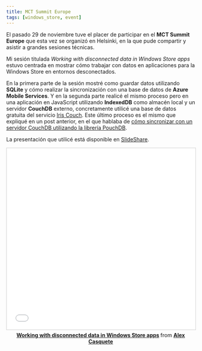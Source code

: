 ```yaml
---
title: MCT Summit Europe
tags: [windows_store, event]
---
```

El pasado 29 de noviembre tuve el placer de participar en el **MCT Summit Europe** que esta vez se organizó en Helsinki, en la que pude compartir y asistir a grandes sesiones técnicas.

Mi sesión titulada _Working with disconnected data in Windows Store apps_ estuvo centrada en mostrar cómo trabajar con datos en aplicaciones para la Windows Store en entornos desconectados.

En la primera parte de la sesión mostré como guardar datos utilizando **SQLite** y cómo realizar la sincronización con una base de datos de **Azure Mobile Services**. Y en la segunda parte realicé el mismo proceso pero en una aplicación en JavaScript utilizando **IndexedDB** como almacén local y un servidor **CouchDB** externo, concretamente utilicé una base de datos gratuita del servicio [Iris Couch](http://iriscouch.com/). Este último proceso es el mismo que expliqué en un post anterior, en el que hablaba de [cómo sincronizar con un servidor CouchDB utilizando la librería PouchDB](/sincronizar-bases-de-datos-indexeddb-y-couchdb-con-pouchdb/).

La presentación que utilicé está disponible en [SlideShare](http://www.slideshare.net/alexcasquete/working-with-disconnected-data-in-windows-store-apps).

<div style="display:block; text-align:center">
<iframe src="//www.slideshare.net/slideshow/embed_code/key/lK4Jtv34gOH39Y" width="595" height="485" frameborder="0" marginwidth="0" marginheight="0" scrolling="no" style="border:1px solid #CCC; border-width:1px; margin-bottom:5px; max-width: 100%;" allowfullscreen> </iframe> 
<div style="margin-bottom:5px;"> <strong> <a href="//www.slideshare.net/alexcasquete/working-with-disconnected-data-in-windows-store-apps" title="Working with disconnected data in Windows Store apps" target="_blank">Working with disconnected data in Windows Store apps</a> </strong> from <strong><a href="https://www.slideshare.net/alexcasquete" target="_blank">Alex Casquete</a></strong> </div>
</div>
